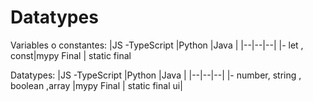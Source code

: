 # Datatypes
Variables o constantes:
|JS -TypeScript  |Python  |Java  |
|--|--|--|
|- let , const|mypy Final  | static final 

Datatypes:
|JS -TypeScript  |Python  |Java  |
|--|--|--|
|- number, string , boolean ,array |mypy Final  | static final ui|




<!--stackedit_data:
eyJoaXN0b3J5IjpbNTkwMDA1ODI2LC0xNzUyMDg2NzQ1LDQwMT
I4NTExNSwtNzkwMTg5NzcxLC0xMTU3MzMzMTI5LC0xMjA0NDI4
NjM5LDE2MTk5MzUyM119
-->